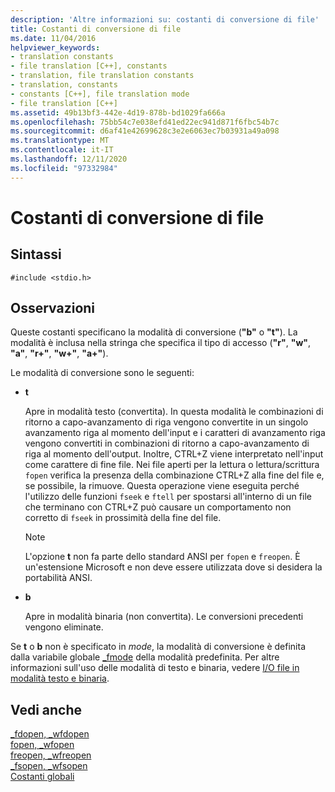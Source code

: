 ```yaml
---
description: 'Altre informazioni su: costanti di conversione di file'
title: Costanti di conversione di file
ms.date: 11/04/2016
helpviewer_keywords:
- translation constants
- file translation [C++], constants
- translation, file translation constants
- translation, constants
- constants [C++], file translation mode
- file translation [C++]
ms.assetid: 49b13bf3-442e-4d19-878b-bd1029fa666a
ms.openlocfilehash: 75bb54c7e038efd41ed22ec941d871f6fbc54b7c
ms.sourcegitcommit: d6af41e42699628c3e2e6063ec7b03931a49a098
ms.translationtype: MT
ms.contentlocale: it-IT
ms.lasthandoff: 12/11/2020
ms.locfileid: "97332984"
---
```

# <a name="file-translation-constants"></a>Costanti di conversione di file

## <a name="syntax"></a>Sintassi

```
#include <stdio.h>
```

## <a name="remarks"></a>Osservazioni

Queste costanti specificano la modalità di conversione (**"b"** o **"t"**). La modalità è inclusa nella stringa che specifica il tipo di accesso (**"r"**, **"w"**, **"a"**, **"r+"**, **"w+"**, **"a+"**).

Le modalità di conversione sono le seguenti:

- **t**

   Apre in modalità testo (convertita). In questa modalità le combinazioni di ritorno a capo-avanzamento di riga vengono convertite in un singolo avanzamento riga al momento dell'input e i caratteri di avanzamento riga vengono convertiti in combinazioni di ritorno a capo-avanzamento di riga al momento dell'output. Inoltre, CTRL+Z viene interpretato nell'input come carattere di fine file. Nei file aperti per la lettura o lettura/scrittura `fopen` verifica la presenza della combinazione CTRL+Z alla fine del file e, se possibile, la rimuove. Questa operazione viene eseguita perché l'utilizzo delle funzioni `fseek` e `ftell` per spostarsi all'interno di un file che terminano con CTRL+Z può causare un comportamento non corretto di `fseek` in prossimità della fine del file.

   > [!NOTE]
   > L'opzione **t** non fa parte dello standard ANSI per `fopen` e `freopen`. È un'estensione Microsoft e non deve essere utilizzata dove si desidera la portabilità ANSI.

- **b**

   Apre in modalità binaria (non convertita). Le conversioni precedenti vengono eliminate.

Se **t** o **b** non è specificato in *mode*, la modalità di conversione è definita dalla variabile globale [_fmode](../c-runtime-library/fmode.md) della modalità predefinita. Per altre informazioni sull'uso delle modalità di testo e binaria, vedere [I/O file in modalità testo e binaria](../c-runtime-library/text-and-binary-mode-file-i-o.md).

## <a name="see-also"></a>Vedi anche

[_fdopen, _wfdopen](../c-runtime-library/reference/fdopen-wfdopen.md)<br/>
[fopen, _wfopen](../c-runtime-library/reference/fopen-wfopen.md)<br/>
[freopen, _wfreopen](../c-runtime-library/reference/freopen-wfreopen.md)<br/>
[_fsopen, _wfsopen](../c-runtime-library/reference/fsopen-wfsopen.md)<br/>
[Costanti globali](../c-runtime-library/global-constants.md)
